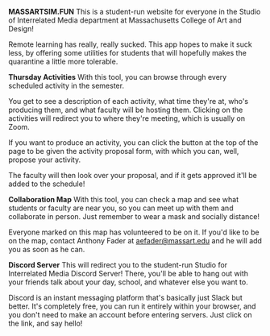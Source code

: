 **MASSARTSIM.FUN**
This is a student-run website for everyone in the Studio of Interrelated Media department at Massachusetts College of Art and Design!

Remote learning has really, really sucked. This app hopes to make it suck less, by offering some utilities for students that will hopefully makes the quarantine a little more tolerable.

**Thursday Activities**
With this tool, you can browse through every scheduled activity in the semester.

You get to see a description of each activity, what time they're at, who's producing them, and what faculty will be hosting them. Clicking on the activities will redirect you to where they're meeting, which is usually on Zoom.

If you want to produce an activity, you can click the button at the top of the page to be given the activity proposal form, with which you can, well, propose your activity.

The faculty will then look over your proposal, and if it gets approved it'll be added to the schedule!

**Collaboration Map**
With this tool, you can check a map and see what students or faculty are near you, so you can meet up with them and collaborate in person. Just remember to wear a mask and socially distance!

Everyone marked on this map has volunteered to be on it. If you'd like to be on the map, contact Anthony Fader at aefader@massart.edu and he will add you as soon as he can.

**Discord Server**
This will redirect you to the student-run Studio for Interrelated Media Discord Server! There, you'll be able to hang out with your friends talk about your day, school, and whatever else you want to.

Discord is an instant messaging platform that's basically just Slack but better. It's completely free, you can run it entirely within your browser, and you don't need to make an account before entering servers. Just click on the link, and say hello!
